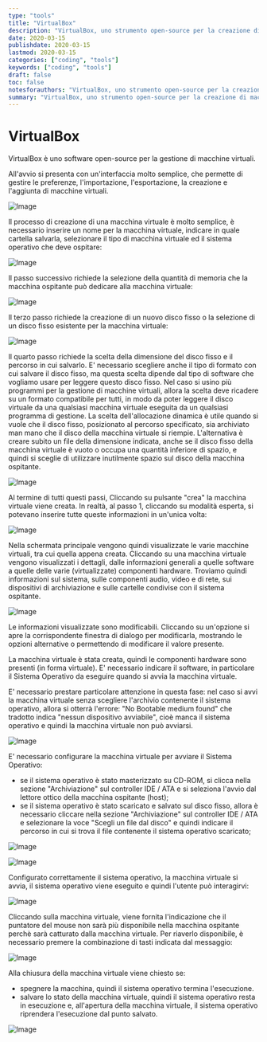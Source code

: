 ```yaml
---
type: "tools"
title: "VirtualBox"
description: "VirtualBox, uno strumento open-source per la creazione di macchine virtuali."
date: 2020-03-15
publishdate: 2020-03-15
lastmod: 2020-03-15
categories: ["coding", "tools"]
keywords: ["coding", "tools"]
draft: false
toc: false
notesforauthors: "VirtualBox, uno strumento open-source per la creazione di macchine virtuali."
summary: "VirtualBox, uno strumento open-source per la creazione di macchine virtuali."
---
```


# VirtualBox

VirtualBox è uno software open-source per la gestione di macchine virtuali. 

All'avvio si presenta con un'interfaccia molto semplice, che permette di gestire le preferenze, l'importazione, l'esportazione, la creazione e l'aggiunta di macchine virtuali.

![Image](/static/coding/tools/VirtualBox-Welcome.png "VirtualBox - Welcome")

Il processo di creazione di una macchina virtuale è molto semplice, è necessario inserire un nome per la macchina virtuale, indicare in quale cartella salvarla, selezionare il tipo di macchina virtuale ed il sistema operativo che deve ospitare:

![Image](/static/coding/tools/VirtualBox-NewVM-Step1.png "VirtualBox - New Machine - step 1")
 
Il passo successivo richiede la selezione della quantità di memoria che la macchina ospitante può dedicare alla macchina virtuale:

![Image](/static/coding/tools/VirtualBox-NewVM-Step2.png "VirtualBox - New Machine - step 2")
 
 Il terzo passo richiede la creazione di un nuovo disco fisso o la selezione di un disco fisso esistente per la macchina virtuale:
 
![Image](/static/coding/tools/VirtualBox-NewVM-Step3.png "VirtualBox - New Machine - step 3")
 
Il quarto passo richiede la scelta della dimensione del disco fisso e il percorso in cui salvarlo. E' necessario scegliere anche il tipo di formato con cui salvare il disco fisso, ma questa scelta dipende dal tipo di software che vogliamo usare per leggere questo disco fisso. 
Nel caso si usino più programmi per la gestione di macchine virtuali, allora la scelta deve ricadere su un formato compatibile per tutti, in modo da poter leggere il disco virtuale da una qualsiasi macchina virtuale eseguita da un qualsiasi programma di gestione. 
La scelta dell'allocazione dinamica è utile quando si vuole che il disco fisso, posizionato al percorso specificato, sia archiviato man mano che il disco della macchina virtuale si riempie. L'alternativa è creare subito un file della dimensione indicata, anche se il disco fisso della macchina virtuale è vuoto o occupa una quantità inferiore di spazio, e quindi si sceglie di utilizzare inutilmente spazio sul disco della macchina ospitante.
 
![Image](/static/coding/tools/VirtualBox-NewVM-Step4.png "VirtualBox - New Machine - step 4")

Al termine di tutti questi passi, Cliccando su pulsante "crea" la macchina virtuale viene creata. 
In realtà, al passo 1, cliccando su modalità esperta, si potevano inserire tutte queste informazioni in un'unica volta:

![Image](/static/coding/tools/VirtualBox-NewVM-StepExpert.png "VirtualBox - New Machine - step expert")

Nella schermata principale vengono quindi visualizzate le varie macchine virtuali, tra cui quella appena creata. Cliccando su una macchina virtuale vengono visualizzati i dettagli, dalle informazioni generali a quelle software a quelle delle varie (virtualizzate) componenti hardware. Troviamo quindi informazioni sul sistema, sulle componenti audio, video e di rete, sui dispositivi di archiviazione e sulle cartelle condivise con il sistema ospitante.

![Image](/static/coding/tools/VirtualBox-NewVM-Created.png "VirtualBox - VM Created")

Le informazioni visualizzate sono modificabili. Cliccando su un'opzione si apre la corrispondente finestra di dialogo per modificarla, mostrando le opzioni alternative o permettendo di modificare il valore presente.

La macchina virtuale è stata creata, quindi le componenti hardware sono presenti (in forma virtuale). E' necessario indicare il software, in particolare il Sistema Operativo da eseguire quando si avvia la macchina virtuale.

E' necessario prestare particolare attenzione in questa fase: nel caso si avvi la macchina virtuale senza scegliere l'archivio contenente il sistema operativo, allora si otterrà l'errore: "No Bootable medium found" che tradotto indica "nessun dispositivo avviabile", cioè manca il sistema operativo e quindi la macchina virtuale non può avviarsi. 

![Image](/static/coding/tools/VirtualBox-VM-StartError.png "VirtualBox - Start with an error")

E' necessario configurare la macchina virtuale per avviare il Sistema Operativo: 
- se il sistema operativo è stato masterizzato su CD-ROM, si clicca nella sezione "Archiviazione" sul controller IDE / ATA e si seleziona l'avvio dal lettore ottico della macchina ospitante (host);
- se il sistema operativo è stato scaricato e salvato sul disco fisso, allora è necessario cliccare nella sezione "Archiviazione" sul controller IDE / ATA e selezionare la voce "Scegli un file dal disco" e quindi indicare il percorso in cui si trova il file contenente il sistema operativo scaricato;

![Image](/static/coding/tools/VirtualBox-VM-StartFromCdOrISO.png "VirtualBox - Start from cd")

![Image](/static/coding/tools/VirtualBox-VM-StartFromCdOrISO2.png "VirtualBox - Start from cd")

Configurato correttamente il sistema operativo, la macchina virtuale si avvia, il sistema operativo viene eseguito e quindi l'utente può interagirvi:

![Image](/static/coding/tools/VirtualBox-VM-Start.png "VirtualBox - Start")

Cliccando sulla macchina virtuale, viene fornita l'indicazione che il puntatore del mouse non sarà più disponibile nella macchina ospitante perchè sarà catturato dalla macchina virtuale. Per riaverlo disponibile, è necessario premere la combinazione di tasti indicata dal messaggio:

![Image](/static/coding/tools/VirtualBox-VM-StartCatchPointer.png "VirtualBox - Catch pointer")

Alla chiusura della macchina virtuale viene chiesto se:
- spegnere la macchina, quindi il sistema operativo termina l'esecuzione.
- salvare lo stato della macchina virtuale, quindi il sistema operativo resta in esecuzione e, all'apertura della macchina virtuale, il sistema operativo riprendera l'esecuzione dal punto salvato.

![Image](/static/coding/tools/VirtualBox-VM-Shutdown.png "VirtualBox - Shutdown")
